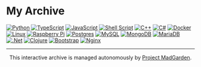 # My Archive

[![Python](https://img.shields.io/badge/python-111111?style=for-the-badge&logo=python&logoColor=F7F5F1)](https://github.com/lxRbckl/lxRbckl/blob/main/Python/README.md)
[![TypeScript](https://img.shields.io/badge/typescript-%23111111.svg?style=for-the-badge&logo=typescript&logoColor=F7F5F1)](https://github.com/lxRbckl/lxRbckl/blob/main/TypeScript/README.md)
[![JavaScript](https://img.shields.io/badge/javascript-%23111111.svg?style=for-the-badge&logo=javascript&logoColor=F7F5F1)](https://github.com/lxRbckl/lxRbckl/blob/main/JavaScript/README.md)
[![Shell Script](https://img.shields.io/badge/shell_script-%23111111.svg?style=for-the-badge&logo=gnu-bash&logoColor=F7F5F1)](https://github.com/lxRbckl/lxRbckl/blob/main/Shell/README.md)
[![C++](https://img.shields.io/badge/c++-%23111111.svg?style=for-the-badge&logo=c%2B%2B&logoColor=F7F5F1)](https://github.com/lxRbckl/lxRbckl/blob/main/C%2B%2B/README.md)
[![C#](https://img.shields.io/badge/c%23-%23111111.svg?style=for-the-badge&logo=csharp&logoColor=F7F5F1)](https://github.com/lxRbckl/lxRbckl/tree/main/CS)
[![Docker](https://img.shields.io/badge/docker-%23111111.svg?style=for-the-badge&logo=docker&logoColor=F7F5F1)](https://github.com/lxRbckl/lxRbckl/blob/main/Docker/README.md)
[![Linux](https://img.shields.io/badge/Linux-111111?style=for-the-badge&logo=linux&logoColor=F7F5F1)](https://github.com/lxRbckl/lxRbckl/blob/main/Linux/README.md)
[![Raspberry Pi](https://img.shields.io/badge/-RaspberryPi-111111?style=for-the-badge&logo=Raspberry-Pi)](https://github.com/lxRbckl/lxRbckl/tree/main/Raspberry-Pi)
[![Postgres](https://img.shields.io/badge/postgres-%23111111.svg?style=for-the-badge&logo=postgresql&logoColor=F7F5F1)](https://github.com/lxRbckl/lxRbckl/blob/main/README.md)
[![MySQL](https://img.shields.io/badge/mysql-111111.svg?style=for-the-badge&logo=mysql&logoColor=F7F5F1)](https://github.com/lxRbckl/lxRbckl/blob/main/README.md)
[![MongoDB](https://img.shields.io/badge/MongoDB-%23111111.svg?style=for-the-badge&logo=mongodb&logoColor=F7F5F1)](https://github.com/lxRbckl/lxRbckl/blob/main/README.md)
[![MariaDB](https://img.shields.io/badge/MariaDB-111111?style=for-the-badge&logo=mariadb&logoColor=F7F5F1)](https://github.com/lxRbckl/lxRbckl/blob/main/README.md)
[![.Net](https://img.shields.io/badge/.NET-111111?style=for-the-badge&logo=.net&logoColor=F7F5F1)](https://github.com/lxRbckl/lxRbckl/blob/main/README.md)
[![Clojure](https://img.shields.io/badge/Clojure-%23111111?style=for-the-badge&logo=Clojure&logoColor=F7F5F1)](https://github.com/lxRbckl/lxRbckl/blob/main/Clojure/README.md)
[![Bootstrap](https://img.shields.io/badge/bootstrap-%23111111.svg?style=for-the-badge&logo=bootstrap&logoColor=F7F5F1)](https://github.com/lxRbckl/lxRbckl/blob/main/README.md)
[![Nginx](https://img.shields.io/badge/nginx-%23111111.svg?style=for-the-badge&logo=nginx&logoColor=F7F5F1)](https://github.com/lxRbckl/lxRbckl/blob/main/README.md)

--- 

<div align="center">
  This interactive archive is managed autonomously by <a href="https://github.com/lxRbckl/Project-MadGarden">Project MadGarden</a>.
</div>
